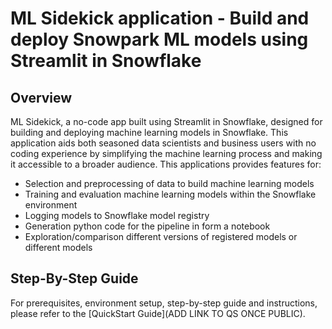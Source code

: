 #  ML Sidekick application - Build and deploy Snowpark ML models using Streamlit in Snowflake

## Overview
ML Sidekick, a no-code app built using Streamlit in Snowflake, designed for building and deploying machine learning models in Snowflake. This application aids both seasoned data scientists and business users with no coding experience by simplifying the machine learning process and making it accessible to a broader audience. This applications provides features for:
  - Selection and preprocessing of data to build machine learning models  
  - Training and evaluation machine learning models within the Snowflake environment  
  - Logging models to Snowflake model registry  
  - Generation python code for the pipeline in form a notebook   
  - Exploration/comparison different versions of registered models or different models

## Step-By-Step Guide
For prerequisites, environment setup, step-by-step guide and instructions, please refer to the [QuickStart Guide](ADD LINK TO QS ONCE PUBLIC).
